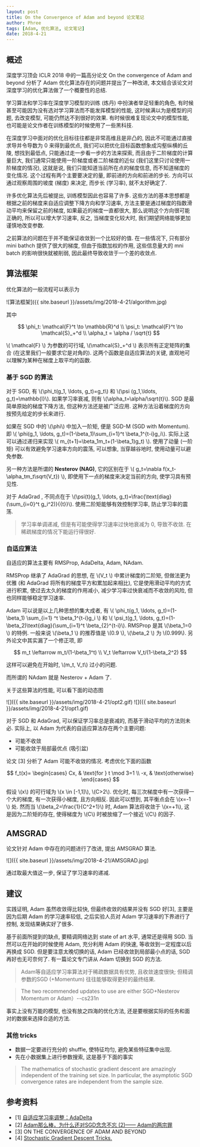 ```yaml
---
layout: post
title: On the Convergence of Adam and beyond 论文笔记
author: Phree
tags: [Adam, 优化算法, 论文笔记]
date: 2018-4-21
---
```


## 概述
深度学习顶会 ICLR 2018 中的一篇高分论文 On the convergence of Adam and beyond 分析了 Adam 优化算法存在的问题并提出了一种改进, 本文结合该论文对深度学习的优化算法做了一个概要性的总结.

学习算法和学习率在深度学习模型的训练 (炼丹) 中扮演者举足轻重的角色, 有时候甚至可能因为没有选对学习算法而不能发挥模型的性能, 这时候满以为是模型的问题, 去改变模型, 可能仍然达不到很好的效果. 有时候很难复现论文中的模型性能, 也可能是论文作者在训练模型的时候使用了一些黑科技.

在深度学习中面对的优化目标往往都是非常高维且是非凸的, 因此不可能通过直接求导并令导数为 0 来得到最优点, 我们可以把优化目标函数想象成沟壑纵横的丘陵, 想找到最低点, 只能通过走一步看一步的方法来探索, 而且由于二阶梯度的计算量巨大, 我们通常只能使用一阶梯度或者二阶梯度的近似 (我们这里只讨论使用一阶梯度的情况), 这就是说, 我们只能知道当前所在点的梯度信息, 而不知道梯度的变化情况. 这个过程有两个主要要决定的量, 即前进的方向和前进的步长. 方向可以通过观察周围的坡度 (梯度) 来决定, 而步长 (学习率), 就不太好确定了.

许多优化算法先后被提出, 训练模型因此也容易了许多. 这些方法的基本思想都是根据之前的梯度来自适应调整下降方向和学习速率, 方法主要是通过梯度的指数滑动平均来保留之前的梯度, 如果最近的梯度一直都很大, 那么说明这个方向很可能正确的, 所以可以增大学习速率, 反之, 当梯度变化较大时, 我们期望网络能够更加谨慎地改变参数.

之前算法的问题在于并不能保证收敛到一个比较好的值. 在一些情况下, 只有部分 mini bathch 提供了很大的梯度, 但由于指数加权的作用, 这些信息量大的 mni batch 的影响很快就被削弱, 因此最终导致收敛于一个差的收敛点.

## 算法框架
优化算法的一般流程可以表示为

![算法框架]({{ site.baseurl }}/assets/img/2018-4-21/algorithm.jpg)

其中

$$
\phi_t: \mathcal{F}^t \to \mathbb{R}^d \\ 
\psi_t: \mathcal{F}^t \to \mathcal{S}_+^d \\
\alpha_t = \alpha / \sqrt{t}
$$

\\( \mathcal{F} \\) 为参数的可行域, \\(\mathcal{S}_+^d \\) 表示所有正定矩阵的集合 (在这里我们一般要求它是对角的). 这两个函数是自适应算法的关键, 直观地可以理解为某种在梯度上取平均的函数.

### 基于 SGD 的算法
对于 SGD, 有 \\(\phi_t(g_1, \ldots, g_t)=g_t\\) 和 \\(\psi (g_1,\ldots, g_t)=\mathbb{I}\\). 如果学习率衰减, 则有 \\(\alpha_t=\alpha/\sqrt{t}\\).
SGD 是最简单原始的梯度下降方法, 但这种方法还是被广泛应用. 这种方法沿着梯度的方向按预先给定的步长来进行.

如果在 SGD 中的 \\(\phi\\) 中加入一阶矩, 便是 SGD-M (SGD with Momentum). 即 \\( \phi(g_1, \ldots, g_t)=(1-\beta_1)\sum_{i=1}^t \beta_1^{t-i}g_i\\). 实际上这可以通过递归来实现 \\( m_{t+1}=\beta_1m_t+(1-\beta_1)g_t) \\). 使用了动量 (一阶矩) 可以有效避免学习速率方向的震荡, 可以想象, 当穿越谷地时, 使用动量可以避免参数.

另一种方法是所谓的 **Nesterov (NAG)**, 它的区别在于 \\( g_t=\nabla f(x_t-\alpha_tm_t\sqrt{V_t}) \\), 即使用下一点的梯度来决定当前的方向, 使学习具有预见性.

对于 AdaGrad , 不同点在于 \\(\psi(t)(g_1, \ldots, g_t)=\frac{\text{diag}(\sum_{i=0}^t g_i^2)}{\{t}}\\). 使用二阶矩能够有效控制学习率, 防止学习率的震荡.

> 学习率单调递减, 但是有可能使得学习速率过快地衰减为 0, 导致不收敛. 
> 在稀疏梯度的情况下能运行得很好.

### 自适应算法
自适应的算法主要有 RMSProp, AdaDelta, Adam, NAdam.

RMSProp 继承了 AdaGrad 的思想, 在 \\(V_t \\) 中累计梯度的二阶矩, 但做法更为优雅 (和 AdaGrad 将所有的梯度平方和累加起来相比), 它是使用滑动平均的方式进行积累, 使过去太久的梯度的作用减小, 减少学习率过快衰减而不收敛的风险, 但也同样能够稳定学习速率.

Adam 可以说是以上几种思想的集大成者, 有 \\( \phi_t(g_1, \ldots, g_t)=(1-\beta_1) \sum_{i=1} ^t \beta_1^{t-i}g_i \\) 和 \\( \psi_t(g_1, \ldots, g_t)=(1-\beta_2)\text{diag}(\sum_{i=1}^t \beta_{2}^{t-i}\\). RMSProp 是其 \\(\beta_1=0 \\) 的特例. 一般来说 \\(\beta_1 \\) 的推荐值是 \\(0.9 \\), \\(\beta_2 \\) 为 \\(0.999\\). 另外论文中其实漏了一个修正项, 即

$$
m_t \leftarrow m_t/(1-\beta_1^t) \\
V_t \leftarrow V_t/(1-\beta_2^2) 
$$

这样可以避免在开始时, \\(m_t, V_t\\) 过小的问题.

而所谓的 NAdam 就是 Nesterov + Adam 了.

关于这些算法的性能, 可以看下面的动态图

![]({{ site.baseurl }}/assets/img/2018-4-21/opt2.gif)
![]({{ site.baseurl }}/assets/img/2018-4-21/opt1.gif)


对于 SGD 和 AdaGrad, 可以保证学习率总是衰减的, 而基于滑动平均的方法则未必. 实际上, 以 Adam 为代表的自适应算法存在两个主要问题: 
- 可能不收敛
- 可能收敛于局部最优点 (吸引盆)

论文 [3] 分析了 Adam 可能不收敛的情况. 考虑优化下面的函数

$$
f_t(x)= \begin{cases}
    Cx, & \text{for } t \mod 3=1 \\
    -x, & \text{otherwise}
    \end{cases}
$$

假设 \\(x\\) 的可行域为 \\(x \in [-1,1]\\), \\(C>2\\). 优化时, 每三次梯度中有一次获得一个大的梯度, 有一次获得小梯度, 且方向相反. 因此可以想到, 其平衡点会在 \\(x=-1 \\) 处. 然而当 \\(\beta_2=\frac{1}{C^2+1}\\) 时, Adam 算法将收敛于 \\(x=+1\\), 这是因为二阶矩的存在, 使得梯度为 \\(C\\) 时被放缩了一个接近 \\(C\\) 的因子.

## AMSGRAD
论文针对 Adam 中存在的问题进行了改进, 提出 AMSGRAD 算法.

![]({{ site.baseurl }}/assets/img/2018-4-21/AMSGRAD.jpg)

通过取最大值这一步, 保证了学习速率的递减.

## 建议
实践证明, Adam 虽然收敛得比较快, 但最终收敛的结果并没有 SGD 好[3], 主要是因为后期 Adam 的学习速率较低, 之后实验人员对 Adam 学习速率的下界进行了控制, 发现结果确实好了很多.

基于前面所提到的缺点, 要精调网络达到 state of art 水平, 通常还是得用 SGD. 当然可以在开始的时候使用 Adam, 充分利用 Adam 的快速, 等收敛到一定程度以后再换成 SGD. 但是要注意太晚切换的话, Adam 已经收敛到局部最小点的话, SGD 再好也无可奈何了. 有一篇论文专门讲从 Adam 切换到 SGD 的方法.

> Adam等自适应学习率算法对于稀疏数据具有优势, 且收敛速度很快; 但精调参数的SGD (+Momentum) 往往能够取得更好的最终结果.

> The two recommended updates to use are either SGD+Nesterov Momentum or Adam）--cs231n

事实上没有万能的模型, 也没有放之四海的优化方法, 还是要根据实际的任务和面对的数据来选择合适的方法.

### 其他 tricks
- 数据一定要进行充分的 shuffle, 使特征均匀, 避免某些特征集中出现.
- 先在小数据集上进行参数搜索, 这是基于下面的事实
> The mathematics of stochastic gradient descent are amazingly independent of the training set size. In particular, the asymptotic SGD convergence rates are independent from the sample size. 

## 参考资料
- [1] [自适应学习率调整：AdaDelta](https://www.cnblogs.com/neopenx/p/4768388.html)
- [2] [Adam那么棒，为什么还对SGD念念不忘 (2)—— Adam的两宗罪](https://zhuanlan.zhihu.com/p/32262540)
- [3] ON THE CONVERGENCE OF ADAM AND BEYOND
- [4] [Stochastic Gradient Descent Tricks.](https://link.zhihu.com/?target=https%3A//www.microsoft.com/en-us/research/wp-content/uploads/2012/01/tricks-2012.pdf)
